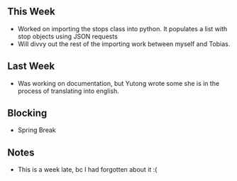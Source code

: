 ## This Week
* Worked on importing the stops class into python. It populates a list with stop objects using JSON requests
* Will divvy out the rest of the importing work between myself and Tobias.

## Last Week
* Was working on documentation, but Yutong wrote some she is in the process of translating into english.

## Blocking
* Spring Break

## Notes
* This is a week late, bc I had forgotten about it :(
